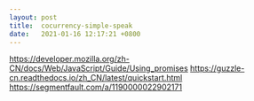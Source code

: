 ```yaml
---
layout: post
title:  cocurrency-simple-speak
date:   2021-01-16 12:17:21 +0800
---
```



https://developer.mozilla.org/zh-CN/docs/Web/JavaScript/Guide/Using_promises
https://guzzle-cn.readthedocs.io/zh_CN/latest/quickstart.html
https://segmentfault.com/a/1190000022902171
